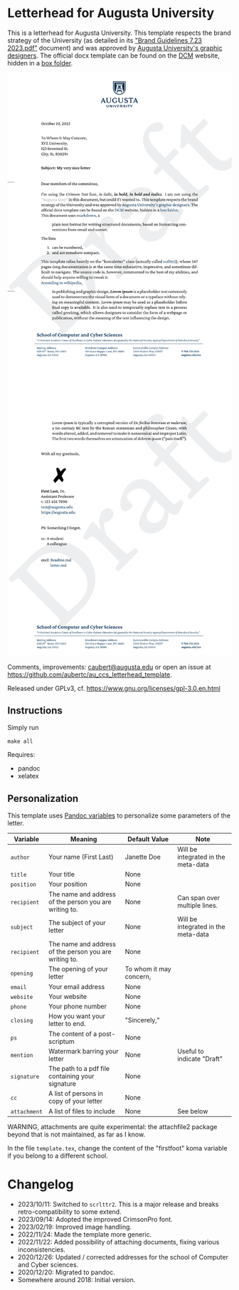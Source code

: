 # Letterhead for Augusta University

This is a letterhead for Augusta University.
This template respects the brand strategy of the University (as detailed in its ["Brand Guidelines 7.23 2023.pdf"](https://augustauniversity.app.box.com/s/qma2e8nar4ui6bgg43p5lh9qmnfg3e3o) document) and was approved by [Augusta University's graphic designers](https://brand.augusta.edu/).
The official docx template can be found on the [DCM](https://www.augusta.edu/dcm/marketing/) website, hidden in a [box folder](https://augustauniversity.app.box.com/v/brand-templates/file/777468597182).

!["Preview of the letterhead (page 1)"](preview-1.png)
!["Preview of the letterhead (page 2)"](preview-2.png)

Comments, improvements: <caubert@augusta.edu> or open an issue at <https://github.com/aubertc/au_ccs_letterhead_template>.

Released under GPLv3, cf. <https://www.gnu.org/licenses/gpl-3.0.en.html>

## Instructions

Simply run

    make all

Requires:

- pandoc
- xelatex

## Personalization

This template uses [Pandoc variables](https://pandoc.org/MANUAL.html#templates) to personalize some parameters of the letter.

Variable | Meaning | Default Value | Note
--- | --- | --- | --- | 
`author` | Your name (First Last) | Janette Doe | Will be integrated in the meta-data
`title` | Your title | None | 
`position` | Your position | None | 
`recipient` | The name and address of the person you are writing to. | None | Can span over multiple lines.
`subject` | The subject of your letter | None | Will be integrated in the meta-data
`recipient` | The name and address of the person you are writing to. | None |
`opening` | The opening of your letter | To whom it may concern, | 
`email` | Your email address | None |
`website` | Your website | None |
`phone` | Your phone number | None |
`closing` | How you want your letter to end. | "Sincerely," |
`ps` | The content of a post-scriptum | None |
`mention` | Watermark barring your letter | None | Useful to indicate "Draft"
`signature` | The path to a pdf file containing your signature | None |
`cc` | A list of persons in copy of your letter | None | 
`attachment` | A list of files to include | None | See below 

WARNING, attachments are quite experimental: the attachfile2 package beyond that is not maintained, as far as I know.

In the file `template.tex`, change the content of the "firstfoot" koma variable if you belong to a different school.


# Changelog

- 2023/10/11: Switched to `scrlttr2`. This is a major release and breaks retro-compatibility to some extend.
- 2023/09/14: Adopted the improved CrimsonPro font.
- 2023/02/19: Improved image handling.
- 2022/11/24: Made the template more generic.
- 2022/11/22: Added possibility of attaching documents, fixing various inconsistencies.
- 2020/12/26: Updated / corrected addresses for the school of Computer and Cyber sciences.
- 2020/12/20: Migrated to pandoc.
- Somewhere around 2018: Initial version.

